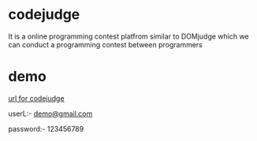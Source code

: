 # codejudge
It is a online programming contest platfrom similar to DOMjudge which we can conduct a programming contest between programmers

# demo
[url for codejudge](http://csearena.vidyanikethan.edu)

userL:- demo@gmail.com

password:- 123456789
